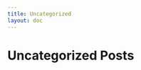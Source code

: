```yaml
---
title: Uncategorized
layout: doc
---
```


# Uncategorized Posts

<BlogList category="Uncategorized" />
